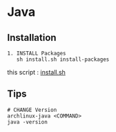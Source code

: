 # Java

## Installation

    1. INSTALL Packages
       sh install.sh install-packages

this script : [install.sh](https://github.com/ghsable/dotfiles/blob/main/bin/apl/java/install.sh)

## Tips

    # CHANGE Version
    archlinux-java <COMMAND>
    java -version
